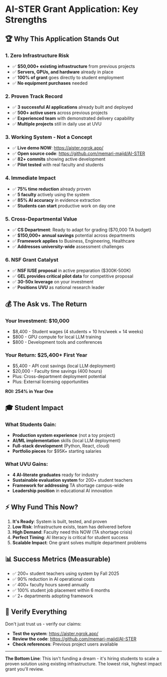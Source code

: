 # AI-STER Grant Application: Key Strengths

## 🏆 Why This Application Stands Out

### 1. **Zero Infrastructure Risk**
- ✅ **$50,000+ existing infrastructure** from previous projects
- ✅ **Servers, GPUs, and hardware** already in place
- ✅ **100% of grant** goes directly to student employment
- ✅ **No equipment purchases** needed

### 2. **Proven Track Record**
- ✅ **3 successful AI applications** already built and deployed
- ✅ **500+ active users** across previous projects  
- ✅ **Experienced team** with demonstrated delivery capability
- ✅ **Multiple projects** still in daily use at UVU

### 3. **Working System - Not a Concept**
- ✅ **Live demo NOW**: https://aister.ngrok.app/
- ✅ **Open source code**: https://github.com/memari-majid/AI-STER
- ✅ **82+ commits** showing active development
- ✅ **Pilot tested** with real faculty and students

### 4. **Immediate Impact**
- ✅ **75% time reduction** already proven
- ✅ **5 faculty** actively using the system
- ✅ **85% AI accuracy** in evidence extraction
- ✅ **Students can start** productive work on day one

### 5. **Cross-Departmental Value**
- ✅ **CS Department**: Ready to adapt for grading ($70,000 TA budget)
- ✅ **$150,000+ annual savings** potential across departments
- ✅ **Framework applies** to Business, Engineering, Healthcare
- ✅ **Addresses university-wide** assessment challenges

### 6. **NSF Grant Catalyst**
- ✅ **NSF IUSE proposal** in active preparation ($300K-500K)
- ✅ **GEL provides critical pilot data** for competitive proposal
- ✅ **30-50x leverage** on your investment
- ✅ **Positions UVU** as national research leader

## 💰 The Ask vs. The Return

### Your Investment: $10,000
- $8,400 - Student wages (4 students × 10 hrs/week × 14 weeks)
- $800 - GPU compute for local LLM training  
- $800 - Development tools and conferences

### Your Return: $25,400+ First Year
- $5,400 - API cost savings (local LLM deployment)
- $20,000 - Faculty time savings (400 hours)
- Plus: Cross-department deployment potential
- Plus: External licensing opportunities

**ROI: 254% in Year One**

## 🎓 Student Impact

### What Students Gain:
- **Production system experience** (not a toy project)
- **AI/ML implementation** skills (local LLM deployment)
- **Full-stack development** (Python, React, cloud)
- **Portfolio pieces** for $95K+ starting salaries

### What UVU Gains:
- **4 AI-literate graduates** ready for industry
- **Sustainable evaluation system** for 200+ student teachers
- **Framework for addressing** TA shortage campus-wide
- **Leadership position** in educational AI innovation

## ⚡ Why Fund This Now?

1. **It's Ready**: System is built, tested, and proven
2. **Low Risk**: Infrastructure exists, team has delivered before
3. **High Demand**: Faculty need this NOW (TA shortage crisis)
4. **Perfect Timing**: AI literacy is critical for student success
5. **Scalable Impact**: One grant solves multiple department problems

## 📊 Success Metrics (Measurable)

- ✅ 200+ student teachers using system by Fall 2025
- ✅ 90% reduction in AI operational costs  
- ✅ 400+ faculty hours saved annually
- ✅ 100% student job placement within 6 months
- ✅ 2+ departments adopting framework

## 🔗 Verify Everything

Don't just trust us - verify our claims:
- **Test the system**: https://aister.ngrok.app/
- **Review the code**: https://github.com/memari-majid/AI-STER
- **Check references**: Previous project users available

---

**The Bottom Line**: This isn't funding a dream - it's hiring students to scale a proven solution using existing infrastructure. The lowest risk, highest impact grant you'll review.
